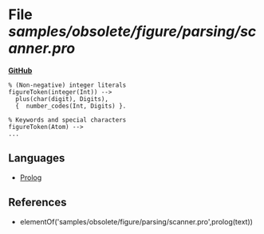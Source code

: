 # File _samples/obsolete/figure/parsing/scanner.pro_
**[GitHub](https://github.com/softlang/yas/blob/master/samples/obsolete/figure/parsing/scanner.pro)**
```
% (Non-negative) integer literals
figureToken(integer(Int)) -->
  plus(char(digit), Digits),
  {  number_codes(Int, Digits) }.

% Keywords and special characters
figureToken(Atom) -->
...
```

## Languages
* [Prolog](../languages/Prolog.md)

## References
* elementOf('samples/obsolete/figure/parsing/scanner.pro',prolog(text))
